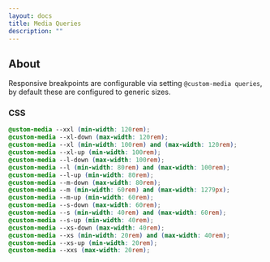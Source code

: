 ```yaml
---
layout: docs
title: Media Queries
description: ""
---
```


## About

Responsive breakpoints are configurable via setting `@custom-media queries`, by default these are configured to generic sizes.

### CSS

```scss
@ustom-media --xxl (min-width: 120rem);
@custom-media --xl-down (max-width: 120rem);
@custom-media --xl (min-width: 100rem) and (max-width: 120rem);
@custom-media --xl-up (min-width: 100rem);
@custom-media --l-down (max-width: 100rem);
@custom-media --l (min-width: 80rem) and (max-width: 100rem);
@custom-media --l-up (min-width: 80rem);
@custom-media --m-down (max-width: 80rem);
@custom-media --m (min-width: 60rem) and (max-width: 1279px);
@custom-media --m-up (min-width: 60rem);
@custom-media --s-down (max-width: 60rem);
@custom-media --s (min-width: 40rem) and (max-width: 60rem);
@custom-media --s-up (min-width: 40rem);
@custom-media --xs-down (max-width: 40rem);
@custom-media --xs (min-width: 20rem) and (max-width: 40rem);
@custom-media --xs-up (min-width: 20rem);
@custom-media --xxs (max-width: 20rem);
```
